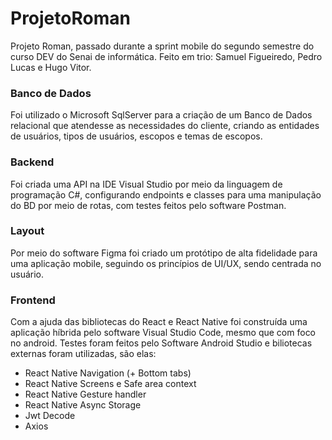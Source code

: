 # ProjetoRoman
Projeto Roman, passado durante a sprint mobile do segundo semestre do curso DEV do Senai de informática. Feito em trio: Samuel Figueiredo, Pedro Lucas e Hugo Vitor.

### Banco de Dados
Foi utilizado o Microsoft SqlServer para a criação de um Banco de Dados relacional que atendesse as necessidades do cliente, criando as entidades de usuários, tipos de usuários,
escopos e temas de escopos.

### Backend
Foi criada uma API na IDE Visual Studio por meio da linguagem de programação C#, configurando endpoints e classes para uma manipulação do BD por meio de rotas, com testes feitos pelo software Postman.

### Layout
Por meio do software Figma foi criado um protótipo de alta fidelidade para uma aplicação mobile, seguindo os princípios de UI/UX, sendo centrada no usuário.

### Frontend
Com a ajuda das bibliotecas do React e React Native foi construída uma aplicação híbrida pelo software Visual Studio Code, mesmo que com foco no android. Testes foram feitos pelo Software Android Studio e biliotecas externas foram utilizadas, são elas:
- React Native Navigation (+ Bottom tabs)
- React Native Screens e Safe area context
- React Native Gesture handler
- React Native Async Storage
- Jwt Decode
- Axios
